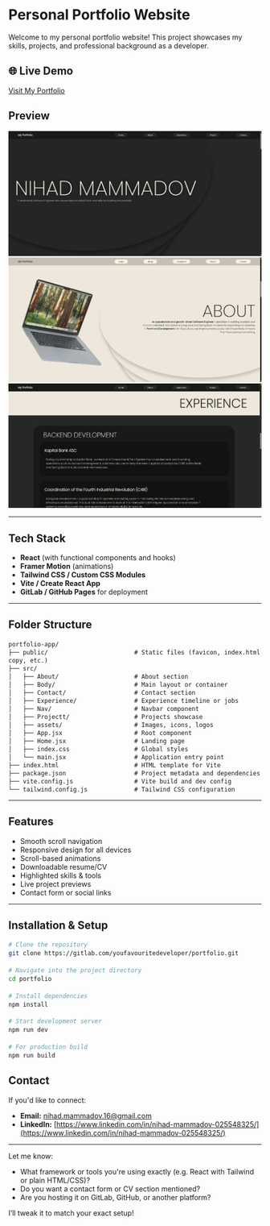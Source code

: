 # Personal Portfolio Website

Welcome to my personal portfolio website! This project showcases my skills, projects, and professional background as a developer.

## 🌐 Live Demo
[Visit My Portfolio](https://yourfavouritedeveloper.github.io/portfolio/)

##  Preview
![Home](https://raw.githubusercontent.com/yourfavouritedeveloper/portfolio/main/public/home.png)  
![About](https://raw.githubusercontent.com/yourfavouritedeveloper/portfolio/main/public/about.png)  
![Experience](https://raw.githubusercontent.com/yourfavouritedeveloper/portfolio/main/public/experience.png)

---

## Tech Stack

- **React** (with functional components and hooks)
- **Framer Motion** (animations)
- **Tailwind CSS / Custom CSS Modules**
- **Vite / Create React App**
- **GitLab / GitHub Pages** for deployment

---

##  Folder Structure
```
portfolio-app/
├── public/                        # Static files (favicon, index.html copy, etc.)
├── src/                          
│   ├── About/                     # About section
│   ├── Body/                      # Main layout or container
│   ├── Contact/                   # Contact section
│   ├── Experience/                # Experience timeline or jobs
│   ├── Nav/                       # Navbar component
│   ├── Projectt/                  # Projects showcase
│   ├── assets/                    # Images, icons, logos
│   ├── App.jsx                    # Root component
│   ├── Home.jsx                   # Landing page
│   ├── index.css                  # Global styles
│   └── main.jsx                   # Application entry point
├── index.html                     # HTML template for Vite
├── package.json                   # Project metadata and dependencies
├── vite.config.js                 # Vite build and dev config
└── tailwind.config.js             # Tailwind CSS configuration
```


---

##  Features

- Smooth scroll navigation
- Responsive design for all devices
- Scroll-based animations
- Downloadable resume/CV
- Highlighted skills & tools
- Live project previews
- Contact form or social links

---

##  Installation & Setup

```bash
# Clone the repository
git clone https://gitlab.com/youfavouritedeveloper/portfolio.git

# Navigate into the project directory
cd portfolio

# Install dependencies
npm install

# Start development server
npm run dev

# For production build
npm run build
```


## Contact

If you'd like to connect:

- **Email:** [nihad.mammadov.16@gmail.com](mailto:nihad.mammadov.16@gmail.com)  
- **LinkedIn:** [https://www.linkedin.com/in/nihad-mammadov-025548325/](https://www.linkedin.com/in/nihad-mammadov-025548325/)  



---

Let me know:
- What framework or tools you're using exactly (e.g. React with Tailwind or plain HTML/CSS)?
- Do you want a contact form or CV section mentioned?
- Are you hosting it on GitLab, GitHub, or another platform?

I’ll tweak it to match your exact setup!


